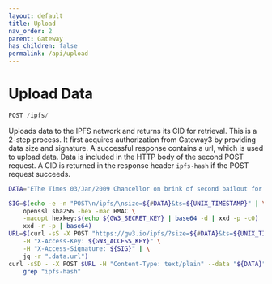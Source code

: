 ```yaml
---
layout: default
title: Upload
nav_order: 2
parent: Gateway
has_children: false
permalink: /api/upload
---
```


# Upload Data

```javascript
POST /ipfs/
```

Uploads data to the IPFS network and returns its CID for retrieval.
This is a 2-step process.
It first acquires authorization from Gateway3 by providing data size and signature.
A successful response contains a url, which is used to upload data.
Data is included in the HTTP body of the second POST request.
A CID is returned in the response header `ipfs-hash` if the POST request succeeds.

```bash
DATA="EThe Times 03/Jan/2009 Chancellor on brink of second bailout for banks"

SIG=$(echo -e -n "POST\n/ipfs/\nsize=${#DATA}&ts=${UNIX_TIMESTAMP}" | \
    openssl sha256 -hex -mac HMAC \
    -macopt hexkey:$(echo ${GW3_SECRET_KEY} | base64 -d | xxd -p -c0) | \
    xxd -r -p | base64)
URL=$(curl -sS -X POST "https://gw3.io/ipfs/?size=${#DATA}&ts=${UNIX_TIMESTAMP}" \
    -H "X-Access-Key: ${GW3_ACCESS_KEY}" \
    -H "X-Access-Signature: ${SIG}" | \
    jq -r ".data.url")
curl -sSD - -X POST $URL -H "Content-Type: text/plain" --data "${DATA}" -o /dev/null | \
    grep "ipfs-hash"
```
